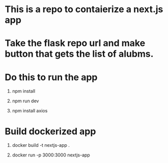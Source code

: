 # This is a repo to contaierize a next.js app
# Take the flask repo url and make button that gets the list of alubms.

# Do this to run the app
1) npm install

2) npm run dev

3) npm install axios 


# Build dockerized app
1) docker build -t nextjs-app .

2) docker run -p 3000:3000 nextjs-app
